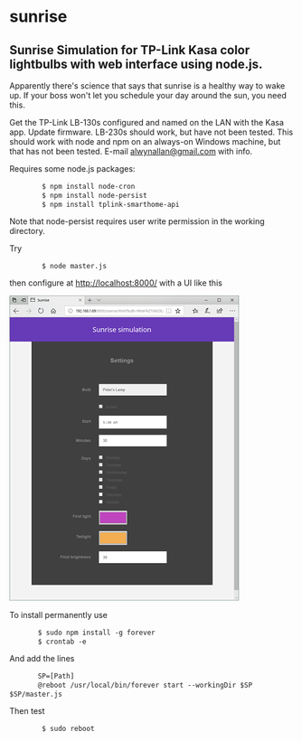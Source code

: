 # sunrise

## Sunrise Simulation for TP-Link Kasa color lightbulbs with web interface using node.js.

Apparently there's science that says that sunrise is a healthy way to wake up. If your boss
 won't let you schedule your day around the sun, you need this.

Get the TP-Link LB-130s configured and named on the LAN with the Kasa app. Update firmware.
LB-230s should work, but have not been tested. This should work with node and npm on an
always-on Windows machine, but that has not been tested. E-mail alwynallan@gmail.com with info.

Requires some node.js packages:
```
        $ npm install node-cron
        $ npm install node-persist
        $ npm install tplink-smarthome-api
```
Note that node-persist requires user write permission in the working directory.

Try
```
        $ node master.js
```
then configure at [http://localhost:8000/] with a UI like this

![User Interface](/Settings.5.png)

To install permanently use
```
       $ sudo npm install -g forever
       $ crontab -e
```
And add the lines
```
       SP=[Path]
       @reboot /usr/local/bin/forever start --workingDir $SP $SP/master.js
```
Then test
```
        $ sudo reboot
```

[http://localhost:8000/]: http://localhost:8000/